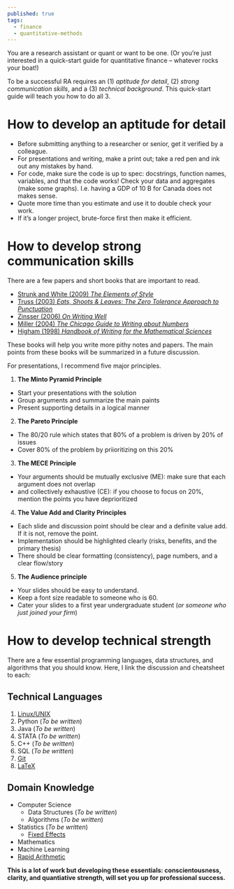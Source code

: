 ```yaml
---
published: true
tags:
  - finance
  - quantitative-methods
---
```

You are a research assistant or quant or want to be one. (Or you’re just interested in a quick-start guide for quantitative finance – whatever rocks your boat!)

To be a successful RA requires an (1) _aptitude for detail_, (2) _strong communication skills_, and a (3) _technical background_. This quick-start guide will teach you how to do all 3.

# How to develop an aptitude for detail

- Before submitting anything to a researcher or senior, get it verified by a colleague.
- For presentations and writing, make a print out; take a red pen and ink out any mistakes by hand.
- For code, make sure the code is up to spec: docstrings, function names, variables, and that the code works! Check your data and aggregates (make some graphs). I.e. having a GDP of 10 B for Canada does not makes sense.
- Quote more time than you estimate and use it to double check your work.
- If it’s a longer project, brute-force first then make it efficient.

# How to develop strong communication skills

There are a few papers and short books that are important to read.

- [Strunk and White (2009) _The Elements of Style_](http://www.jlakes.org/ch/web/The-elements-of-style.pdf)
- [Truss (2003) _Eats, Shoots & Leaves: The Zero Tolerance Approach to Punctuation_](http://93.174.95.29/main/262000/9b1d0d6204c8718782759d24f98fa9a2/LYNNE%20TRUSS%20-%20EATS%2C%20SHOOTS%20%26%20LEAVES_%20WHY%2C%20COMMAS%20REALLY%20DO%20MAKE%20A%20DIFFERENCE%21-PROFILE%20BOOKS%20LTD%20%282006%29.pdf)
- [Zinsser (2006) _On Writing Well_](http://richardcolby.net/writ2000/wp-content/uploads/2017/09/On-Writing-Well-30th-Anniversa-Zinsser-William.pdf)
- [Miller (2004) _The Chicago Guide to Writing about Numbers_](http://93.174.95.29/main/479000/cf0ec8e2dd48f17fe28f248747dd6d2d/Jane%20E.%20Miller%20-%20The%20Chicago%20Guide%20to%20Writing%20about%20Numbers%20%28Chicago%20Guides%20to%20Writing%2C%20Editing%2C%20and%20Publishing%29%20%282004%29.pdf)
- [Higham (1998) _Handbook of Writing for the Mathematical Sciences_](http://93.174.95.29/main/274000/c2358571c7443872a9db30bd298a4765/Nicholas%20J.%20Higham%20-%20Handbook%20of%20Writing%20for%20the%20Mathematical%20Sciences-Society%20for%20Industrial%20and%20Applied%20Mathematics%20%281998%29.pdf)

These books will help you write more pithy notes and papers. The main points from these books will be summarized in a future discussion.

For presentations, I recommend five major principles.

1. **The Minto Pyramid Principle**
- Start your presentations with the solution
- Group arguments and summarize the main paints
- Present supporting details in a logical manner
2. **The Pareto Principle**
- The 80/20 rule which states that 80% of a problem is driven by 20% of issues
- Cover 80% of the problem by priioritizing on this 20%
3. **The MECE Principle**
- Your arguments should be mutually exclusive (ME): make sure that each argument does not overlap
- and collectively exhaustive (CE): if you choose to focus on 20%, mention the points you have deprioritized
4. **The Value Add and Clarity Principles**
- Each slide and discussion point should be clear and a definite value add. If it is not, remove the point.
- Implementation should be highlighted clearly (risks, benefits, and the primary thesis)
- There should be clear formatting (consistency), page numbers, and a clear flow/story
5. **The Audience principle**
- Your slides should be easy to understand.
- Keep a font size readable to someone who is 60.
- Cater your slides to a first year undergraduate student (*or someone who just joined your firm*)

# How to develop technical strength

There are a few essential programming languages, data structures, and algorithms that you should know. Here, I link the discussion and cheatsheet to each:

## Technical Languages

1. [Linux/UNIX](https://sbangalore.github.io/cheatsheet-for-unix-commands/)
2. Python (_To be written_)
3. Java (_To be written_)
4. STATA (_To be written_)
5. C++ (_To be written_)
8. SQL (_To be written_)
9. [Git](https://sbangalore.github.io/cheatsheet-for-git/)
10. [LaTeX](https://v1.overleaf.com/latex/templates/a-quick-guide-to-latex/fghqpfgnxggz.pdf)

## Domain Knowledge

- Computer Science
	- Data Structures (_To be written_)
	- Algorithms (_To be written_)
- Statistics (_To be written_)
	- [Fixed Effects](https://www.youtube.com/watch?v=J9UEYUXi6lY&t=2s)
- Mathematics
- Machine Learning
- [Rapid Arithmetic](https://sbangalore.github.io/my-30-day-experiment-which-doubled-my-arithmetic-speed/)


**This is a lot of work but developing these essentials: conscientousness, clarity, and quantiative strength, will set you up for professional success.**
